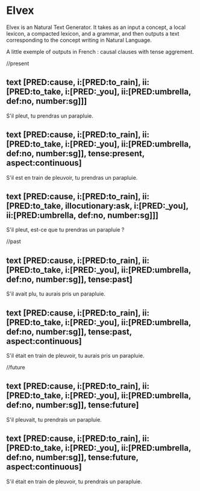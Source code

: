 # Elvex

Elvex is an Natural Text Generator. It takes as an input a concept, a local lexicon, a compacted lexicon, and a grammar, and then outputs a text corresponding to the concept writing in Natural Language.

A little exemple of outputs in French : causal clauses with tense aggrement.

//present

text [PRED:cause, i:[PRED:to_rain], ii:[PRED:to_take, i:[PRED:_you], ii:[PRED:umbrella, def:no, number:sg]]]
--------------------------------------------------------
S'il pleut, tu prendras un parapluie.

text [PRED:cause, i:[PRED:to_rain], ii:[PRED:to_take, i:[PRED:_you], ii:[PRED:umbrella, def:no, number:sg]], tense:present, aspect:continuous]
--------------------------------------------------------
S'il est en train de pleuvoir, tu prendras un parapluie.

text [PRED:cause, i:[PRED:to_rain], ii:[PRED:to_take, illocutionary:ask, i:[PRED:_you], ii:[PRED:umbrella, def:no, number:sg]]]
--------------------------------------------------------
S'il pleut, est-ce que tu prendras un parapluie ?

//past

text [PRED:cause, i:[PRED:to_rain], ii:[PRED:to_take, i:[PRED:_you], ii:[PRED:umbrella, def:no, number:sg]], tense:past]
--------------------------------------------------------
S'il avait plu, tu aurais pris un parapluie.

text [PRED:cause, i:[PRED:to_rain], ii:[PRED:to_take, i:[PRED:_you], ii:[PRED:umbrella, def:no, number:sg]], tense:past, aspect:continuous]
--------------------------------------------------------
S'il était en train de pleuvoir, tu aurais pris un parapluie.

//future

text [PRED:cause, i:[PRED:to_rain], ii:[PRED:to_take, i:[PRED:_you], ii:[PRED:umbrella, def:no, number:sg]], tense:future]
--------------------------------------------------------
S'il pleuvait, tu prendrais un parapluie.

text [PRED:cause, i:[PRED:to_rain], ii:[PRED:to_take, i:[PRED:_you], ii:[PRED:umbrella, def:no, number:sg]], tense:future, aspect:continuous]
--------------------------------------------------------
S'il était en train de pleuvoir, tu prendrais un parapluie.

